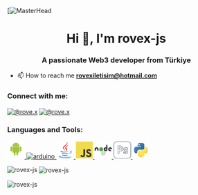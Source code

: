 [![MasterHead]([https://i.giphy.com/media/v1.Y2lkPTc5MGI3NjExNnR6a243ZTkwMnRybWlkcHB0YWcwZ2Jxc3FzYmh2eHo4aXJmMDRrbCZlcD12MV9pbnRlcm5hbF9naWZfYnlfaWQmY3Q9Zw/c6VnGMHB5ViiMxEUKL/giphy.gif](https://r.resimlink.com/lM-fI_jw.png))
<h1 align="center">Hi 👋, I'm rovex-js</h1>
<h3 align="center">A passionate Web3 developer from Türkiye</h3>

- 📫 How to reach me **rovexiletisim@hotmail.com**

<h3 align="left">Connect with me:</h3>
<p align="left">
<a href="https://medium.com/@rove.x" target="blank"><img align="center" src="https://raw.githubusercontent.com/rahuldkjain/github-profile-readme-generator/master/src/images/icons/Social/medium.svg" alt="@rove.x" height="30" width="40" /></a>
<a href="https://discord.gg/@rove.x" target="blank"><img align="center" src="https://raw.githubusercontent.com/rahuldkjain/github-profile-readme-generator/master/src/images/icons/Social/discord.svg" alt="@rove.x" height="30" width="40" /></a>
</p>

<h3 align="left">Languages and Tools:</h3>
<p align="left"> <a href="https://developer.android.com" target="_blank" rel="noreferrer"> <img src="https://raw.githubusercontent.com/devicons/devicon/master/icons/android/android-original-wordmark.svg" alt="android" width="40" height="40"/> </a> <a href="https://www.arduino.cc/" target="_blank" rel="noreferrer"> <img src="https://cdn.worldvectorlogo.com/logos/arduino-1.svg" alt="arduino" width="40" height="40"/> </a> <a href="https://www.java.com" target="_blank" rel="noreferrer"> <img src="https://raw.githubusercontent.com/devicons/devicon/master/icons/java/java-original.svg" alt="java" width="40" height="40"/> </a> <a href="https://developer.mozilla.org/en-US/docs/Web/JavaScript" target="_blank" rel="noreferrer"> <img src="https://raw.githubusercontent.com/devicons/devicon/master/icons/javascript/javascript-original.svg" alt="javascript" width="40" height="40"/> </a> <a href="https://nodejs.org" target="_blank" rel="noreferrer"> <img src="https://raw.githubusercontent.com/devicons/devicon/master/icons/nodejs/nodejs-original-wordmark.svg" alt="nodejs" width="40" height="40"/> </a> <a href="https://www.photoshop.com/en" target="_blank" rel="noreferrer"> <img src="https://raw.githubusercontent.com/devicons/devicon/master/icons/photoshop/photoshop-line.svg" alt="photoshop" width="40" height="40"/> </a> <a href="https://www.python.org" target="_blank" rel="noreferrer"> <img src="https://raw.githubusercontent.com/devicons/devicon/master/icons/python/python-original.svg" alt="python" width="40" height="40"/> </a> </p>

<p><img align="left" src="https://github-readme-stats.vercel.app/api/top-langs?username=rovex-js&show_icons=true&locale=en&layout=compact" alt="rovex-js" /></p>

<p>&nbsp;<img align="center" src="https://github-readme-stats.vercel.app/api?username=rovex-js&show_icons=true&locale=en" alt="rovex-js" /></p>

<p><img align="center" src="https://github-readme-streak-stats.herokuapp.com/?user=rovex-js&" alt="rovex-js" /></p>
